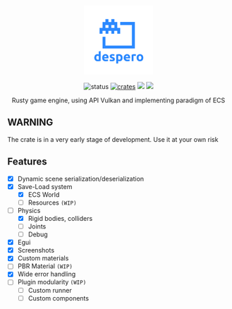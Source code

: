 <p align="center">
    <a href="https://konceptosociala.eu.org/despero"><img src="despero.svg" height="156" width="156" alt="despero"></a>
</p>    

<p align="center">
  <img src="https://img.shields.io/badge/Status-Alpha-blue?style=flat-square" alt="status">
  <a href="crates.io/crates/despero"><img src="https://img.shields.io/crates/v/despero.svg?style=flat-square" alt="crates"></a>
  <img src="https://img.shields.io/github/stars/konceptosociala/despero?style=flat-square&color=orange">
  <a href="https://github.com/konceptosociala/despero/issues"><img src="https://img.shields.io/github/issues/konceptosociala/despero?color=green&style=flat-square"></a>
</p>

<p align="center">
    Rusty game engine, using API Vulkan and implementing paradigm of ECS
</p>

## WARNING
The crate is in a very early stage of development. Use it at your own risk


## Features

- [x] Dynamic scene serialization/deserialization
- [x] Save-Load system
  - [x] ECS World
  - [ ] Resources `(WIP)`
- [ ] Physics 
  - [x] Rigid bodies, colliders
  - [ ] Joints
  - [ ] Debug
- [x] Egui
- [x] Screenshots
- [x] Custom materials
- [ ] PBR Material `(WIP)`
- [x] Wide error handling
- [ ] Plugin modularity `(WIP)`
  - [ ] Custom runner
  - [ ] Custom components
